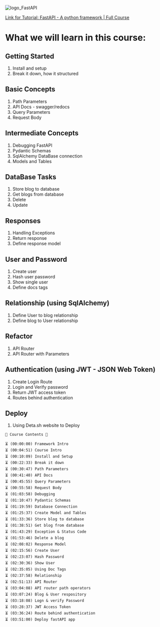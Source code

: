 ![logo_FastAPI](https://repository-images.githubusercontent.com/260928305/92388600-8d1c-11ea-9993-a726466b5099)

[Link for Tutorial: FastAPI - A python framework | Full Course](https://www.youtube.com/watch?v=7t2alSnE2-I&list=PLSgXVDIP21EFTuITVB6QHKhln0AWRT0Q8&index=1)

# What we will learn in this course:

## Getting Started

1. Install and setup
2. Break it down, how it structured

## Basic Concepts

1. Path Parameters
2. API Docs - swagger/redocs
3. Query Parameters
4. Request Body

## Intermediate Concepts

1. Debugging FastAPI
2. Pydantic Schemas
3. SqlAlchemy DataBase connection
4. Models and Tables

## DataBase Tasks

1. Store blog to database
2. Get blogs from database
3. Delete
4. Update

## Responses

1. Handling Exceptions
2. Return response
3. Define response model

## User and Password

1. Create user
2. Hash user password
3. Show single user
4. Define docs tags

## Relationship (using SqlAlchemy)

1. Define User to blog relationship
2. Define blog to User relationship

## Refactor

1. API Router
2. API Router with Parameters

## Authentication (using JWT - JSON Web Token)

1. Create Login Route
2. Login and Verify password
3. Return JWT access token
4. Routes behind authentication

## Deploy

1. Using Deta.sh website to Deploy

```
🌟 Course Contents 🌟

⏳ (00:00:00) Framework Intro
⏳ (00:04:51) Course Intro
⏳ (00:10:09) Install and Setup
⏳ (00:22:33) Break it down
⏳ (00:30:47) Path Parameters
⏳ (00:41:40) API Docs
⏳ (00:45:55) Query Parameters
⏳ (00:55:58) Request Body
⏳ (01:03:58) Debugging
⏳ (01:10:47) Pydantic Schemas
⏳ (01:19:59) Database Connection
⏳ (01:25:37) Create Model and Tables
⏳ (01:33:36) Store blog to database
⏳ (01:38:51) Get blog from database
⏳ (01:43:29) Exception & Status Code
⏳ (01:53:46) Delete a blog
⏳ (02:08:02) Response Model
⏳ (02:15:56) Create User
⏳ (02:23:07) Hash Password
⏳ (02:30:36) Show User
⏳ (02:35:05) Using Doc Tags
⏳ (02:37:58) Relationship
⏳ (02:51:13) API Router
⏳ (03:04:08) API router path operators
⏳ (03:07:24) Blog & User respository
⏳ (03:18:08) Logn & verify Password
⏳ (03:28:37) JWT Access Token
⏳ (03:36:24) Route behind authentication
⏳ (03:51:00) Deploy fastAPI app
```